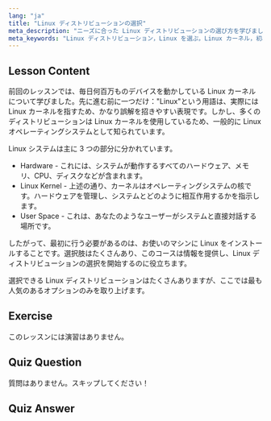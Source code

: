 ```yaml
---
lang: "ja"
title: "Linux ディストリビューションの選択"
meta_description: "ニーズに合った Linux ディストリビューションの選び方を学びましょう。人気のあるオプションを探り、カーネル、ハードウェア、ユーザースペースを理解します。Linux の旅を始めましょう！"
meta_keywords: "Linux ディストリビューション，Linux を選ぶ，Linux カーネル，初心者 Linux, Linux ガイド，Linux インストール，Linux チュートリアル"
---
```


## Lesson Content

前回のレッスンでは、毎日何百万ものデバイスを動かしている Linux カーネルについて学びました。先に進む前に一つだけ："Linux"という用語は、実際には Linux カーネルを指すため、かなり誤解を招きやすい表現です。しかし、多くのディストリビューションは Linux カーネルを使用しているため、一般的に Linux オペレーティングシステムとして知られています。

Linux システムは主に 3 つの部分に分かれています。

- Hardware - これには、システムが動作するすべてのハードウェア、メモリ、CPU、ディスクなどが含まれます。
- Linux Kernel - 上述の通り、カーネルはオペレーティングシステムの核です。ハードウェアを管理し、システムとどのように相互作用するかを指示します。
- User Space - これは、あなたのようなユーザーがシステムと直接対話する場所です。

したがって、最初に行う必要があるのは、お使いのマシンに Linux をインストールすることです。選択肢はたくさんあり、このコースは情報を提供し、Linux ディストリビューションの選択を開始するのに役立ちます。

選択できる Linux ディストリビューションはたくさんありますが、ここでは最も人気のあるオプションのみを取り上げます。

## Exercise

このレッスンには演習はありません。

## Quiz Question

質問はありません。スキップしてください！

## Quiz Answer
